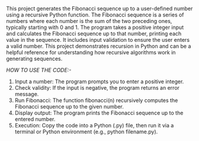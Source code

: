 This project generates the Fibonacci sequence up to a user-defined number using a recursive Python function. The Fibonacci sequence is a series of numbers where each number is the sum of the two preceding ones, typically starting with 0 and 1. The program takes a positive integer input and calculates the Fibonacci sequence up to that number, printing each value in the sequence. It includes input validation to ensure the user enters a valid number. This project demonstrates recursion in Python and can be a helpful reference for understanding how recursive algorithms work in generating sequences.

_HOW TO USE THE CODE:-_
1) Input a number: The program prompts you to enter a positive integer.
2) Check validity: If the input is negative, the program returns an error message.
3) Run Fibonacci: The function fibonacci(n) recursively computes the Fibonacci sequence up to the given number.
4) Display output: The program prints the Fibonacci sequence up to the entered number.
5) Execution: Copy the code into a Python (.py) file, then run it via a terminal or Python environment (e.g., python filename.py).
